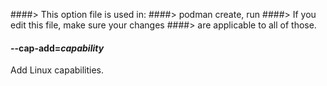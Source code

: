 ####> This option file is used in:
####>   podman create, run
####> If you edit this file, make sure your changes
####> are applicable to all of those.
#### **--cap-add**=*capability*

Add Linux capabilities.
